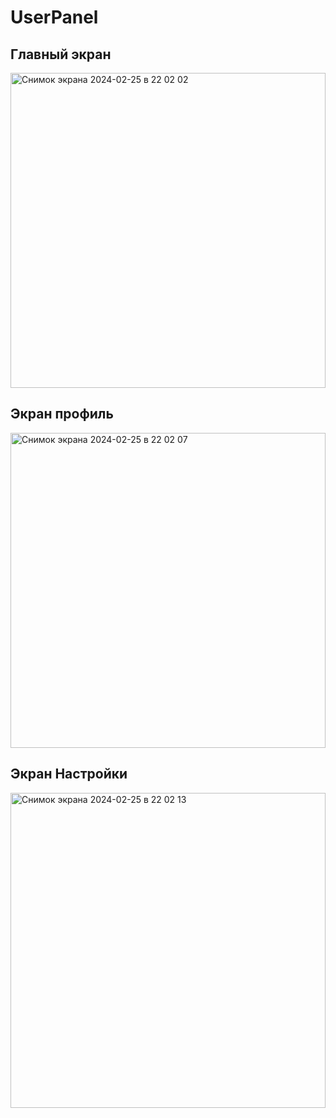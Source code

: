 # UserPanel

## Главный экран
<img width="504" alt="Снимок экрана 2024-02-25 в 22 02 02" src="https://github.com/ShakirKadirov/UserPanel/assets/138371102/4ed8778a-ce4d-4065-b9de-6613e4f77ae3" width = "30%">

## Экран профиль
<img width="504" alt="Снимок экрана 2024-02-25 в 22 02 07" src="https://github.com/ShakirKadirov/UserPanel/assets/138371102/f98bbdfe-8ec6-4ae1-ba26-ad86d247693a"
  width = "30%">

## Экран Настройки
<img width="504" alt="Снимок экрана 2024-02-25 в 22 02 13" src="https://github.com/ShakirKadirov/UserPanel/assets/138371102/7378fbb9-29ee-46ad-baf4-b77a75144773"
  width = "30%">
